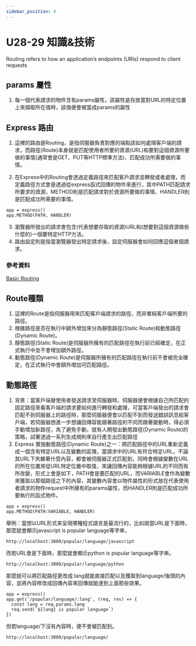 ```yaml
---
sidebar_position: 8
---
```



# U28-29 知識&技術

Routing refers to how an application’s endpoints (URIs) respond to client requests

## params 屬性
1. 每一個代表請求的物件含有params屬性，該屬性是存放當對URL的特定位置上來擷取所在值時，該值便會被當成params的屬性

## Express 路由
1. 這裡的路由是Routing，是指伺服器負責對應的端點該如何處理客戶端的請求，而路徑(Route)本身就是匹配使用者所要的資源(URL)和要對這個資源所要做的事情(通常會是GET、PUT等HTTP標準方法)、匹配成功所需要做的事情。

2. 在Express中的Routing會透過定義路徑來匹配客戶請求並轉發或者處理，而定義路徑方式會是透過從express函式回傳的物件來進行，其中PATH匹配請求所要求的資源，METHOD則是匹配請求對於資源所要做的事情、HANDLER則是匹配成功所需要的事情。
```
app = express()
app.METHOD(PATH, HANDLER)
```
3. 瀏覽器所發出的請求會包含(代表想要存取的資源)URL和(想要對這個資源做些什麼的)一個要特定HTTP方法。
4. 路由設定則是指當瀏覽器發出特定請求後，設定伺服器會如何回應這個者個請求。


### 參考資料
[Basic Routing](http://expressjs.com/en/starter/basic-routing.html#basic-routing)

## Route種類
1. 這裡的Route是指伺服器用來匹配客戶端請求的路徑，而非單純客戶端所要的路徑。
2. 根據路徑是否在執行中額外增加來分為靜態路徑(Static Route)和動態路徑(Dynamic Route)。
3. 靜態路徑(Static Route)是伺服器所擁有的匹配路徑在執行前已經確定，在正式執行中並不會增加額外路徑。
4. 動態路徑(Dynamic Route)是伺服器所擁有的匹配路徑在執行前不會被完全確定，在正式執行中會額外增加可匹配路徑。

## 動態路徑
1. 背景：當客戶端替使用者發送請求至伺服器時，伺服器便會根據自己所匹配的固定路徑來看客戶端的請求要如何進行轉發和處理，可當客戶端發出的請求會匹配不到伺服器上的路徑時，那麼伺服器便會以匹配不到而發送錯誤訊息給客戶端，若伺服器想進一步想讓回傳容能跟著路徑的不同而跟著變動時，得必須手動增加新路徑，為了避免手動，就有人開發出動態路徑(Dynamic Route)的策略，試著透過一系列生成規則來自行產生出匹配路徑
2. Express 實施動態路徑(Dynamic Route)之一：將匹配路徑中的URL重新定義成一個含有特定URL以及變數的區塊，當請求中的URL有符合特定URL，不論其URL下夾雜著什麼內容，都會被伺服器正式匹配到，同時會根據變數在URL的所在位置來從URL特定位置中取值，來讓回傳內容能夠根據URL的不同而有所改變，形式上會是如下，PATH會是要匹配的URL，而VARIABLE會作為變數來獲取以那個路徑之下的內容，其變數內容會以物件屬性的形式放在代表使用者請求的物件request中所擁有的params屬性，而HANDLER則是匹配成功所要執行的函式物件。

```
app = express()
app.METHOD(PATH:VARIABLE, HANDLER)
```
舉例：當想以URL形式來呈現哪種程式語言是最流行的，比如說當URL是下面時，那麼就會顯示javascript is popular language等字串，

```
http://localhost:3000/popular/language/javascript
```

而若URL會是下面時，那麼就會顯示python is popular language等字串。

```
http://localhost:3000/popular/language/python
```

那麼就可以將匹配路徑更改成:lang就能直接匹配以及獲取到language/後頭的內容，並將內容修改成回傳內容來回傳就能達到上面那些效果。

```
app = express()
app.get('/popular/language/:lang', (req, res) => {
  const lang = req.params.lang
  req.send(`${lang} is popular language`)
})

```
但若language/下沒有內容時，便不會被匹配到。

```
http://localhost:3000/popular/language/
```
